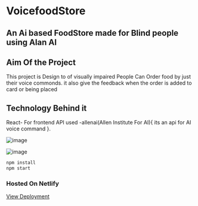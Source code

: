 # VoicefoodStore

## An Ai based FoodStore made for Blind people using Alan AI

## Aim Of the Project
This project is Design to of visually impaired People Can Order food by just their voice commonds. it also give the feedback when the order is added to card or being placed
## Technology Behind it 
React- For frontend
API used -allenai(Allen Institute For AI){ its an api for AI voice command }.

![image](https://user-images.githubusercontent.com/79045059/120094161-70d2e500-c13c-11eb-86c3-644783329abc.png)


![image](https://user-images.githubusercontent.com/79045059/120094172-7a5c4d00-c13c-11eb-829c-535d4c6b8e87.png)

```bash
npm install
npm start
```
### Hosted On Netlify

[View Deployment](https://condescending-mcnulty-3be88d.netlify.app/)
